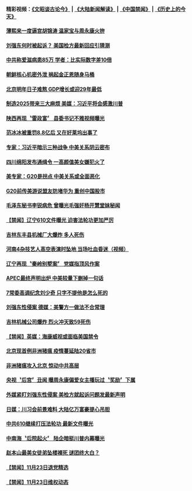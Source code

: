 #### 精彩视频：[《文昭谈古论今》](https://github.com/gfw-breaker/wenzhao/blob/master/README.md?t=11251832) | [《大陆新闻解读》](https://github.com/gfw-breaker/ntdtv-comedy/blob/master/README.md?t=11251832) | [《中国禁闻》](https://github.com/gfw-breaker/ntdtv-news/blob/master/README.md?t=11251832) | [《历史上的今天》](https://github.com/gfw-breaker/today-in-history/blob/master/README.md?t=11251832) 

#### [薄熙来一度逼宫胡锦涛  温家宝与周永康火拚](../pages/news204/a1400070.md?t=11251832) 

#### [刘强东何时被起诉？ 美国检方最新回应引猜测](../pages/news204/a1400722.md?t=11251832) 

#### [中共称爱滋病患85万 学者：比实际数字差10倍](../pages/news204/a1400728.md?t=11251832) 

#### [朝鲜核心机密外泄 祸起金正恩随身马桶](../pages/news204/a1400711.md?t=11251832) 

#### [北京明年日子难熬  GDP增长或迎29年最低](../pages/news204/a1400727.md?t=11251832) 

#### [制造2025带来三大麻烦  美媒：习近平将会感激川普](../pages/news204/a1400721.md?t=11251832) 

#### [陕西再现〝雷政富〞 县委书记不雅视频曝光](../pages/news204/a1400715.md?t=11251832) 


#### [范冰冰被重罚8.8亿后 又在好莱坞出事了](../pages/news204/a1400462.md?t=11251832) 

#### [专家：习近平暗示三种战争 中美关系阴云密布](../pages/news204/a1400473.md?t=11251832) 


#### [四川绵阳发布通缉令 一高颜值美女嫌犯火了](../pages/news204/a1400644.md?t=11251832) 

#### [美专家：G20是拐点 中美关系或全面恶化](../pages/news204/a1400628.md?t=11251832) 

#### [G20前传美游说盟友防堵华为 重创中国股市](../pages/news204/a1400693.md?t=11251832) 

#### [毛泽东秘书李锐病危 曾曝光毛强奸杨开慧堂妹秘闻](../pages/news204/a1400474.md?t=11251832) 

#### [【禁闻】辽宁610文件曝光 迫害法轮功更加严厉](../pages/news204/a1400580.md?t=11251832) 

#### [吉林东丰县机械厂大爆炸  多人死伤](../pages/news204/a1400669.md?t=11251832) 

#### [河南4杂技艺人高空表演时坠地  当场吐血昏迷（视频）](../pages/news204/a1400663.md?t=11251832) 

#### [辽宁再现〝秦岭别墅案〞 党媒指顶风作案](../pages/news204/a1400664.md?t=11251832) 

#### [APEC最终声明出炉 中美较量下删掉一句话](../pages/news204/a1400627.md?t=11251832) 

#### [7常委高调纪念刘少奇  只字不提他是怎么死的](../pages/news204/a1400618.md?t=11251832) 

#### [刘强东性侵案  德媒：美警方一做法不合常理](../pages/news204/a1400647.md?t=11251832) 

#### [吉林机械公司爆炸 烈火冲天致59死伤](../pages/news204/a1400638.md?t=11251832) 

#### [【禁闻】英媒：海康威视或面临美国禁令](../pages/news204/a1400571.md?t=11251832) 

#### [北京现首例非洲猪瘟 疫情蔓延陆20省市](../pages/news204/a1400578.md?t=11251832) 

#### [非洲猪瘟攻入北京 惊动中共高层](../pages/news204/a1400609.md?t=11251832) 

#### [央视〝后宫〞丑闻  曝周永康偏爱女主播玩过〝奖励〞下属](../pages/news204/a1400517.md?t=11251832) 

#### [外媒紧盯刘强东性侵案 美检方就起诉问题发最新声明](../pages/news204/a1400599.md?t=11251832) 

#### [日媒：川习会前景难料  大陆亿万富豪提心吊胆](../pages/news204/a1400598.md?t=11251832) 

#### [中共610继续打压法轮功 最新文件曝光](../pages/news204/a1400600.md?t=11251832) 

#### [中南海〝后院起火〞  陆企暗挺川普内幕曝光](../pages/news204/a1400513.md?t=11251832) 

#### [赵本山最美女徒弟坠楼裸死 谜团终大白？](../pages/news204/a1400176.md?t=11251832) 


#### [【禁闻】11月23日退党精选](../pages/news204/a1400590.md?t=11251832) 

#### [【禁闻】11月23日维权动态](../pages/news204/a1400589.md?t=11251832) 

